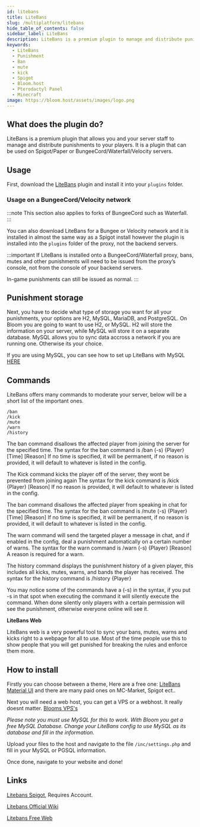 ```yaml
---
id: litebans
title: LiteBans
slug: /multiplatform/litebans
hide_table_of_contents: false
sidebar_label: LiteBans
description: LiteBans is a premium plugin to manage and distribute punishments on your server or network.
keywords:
  - LiteBans
  - Punishment
  - Ban
  - mute
  - kick
  - Spigot
  - Bloom.host
  - Pterodactyl Panel
  - Minecraft
image: https://bloom.host/assets/images/logo.png
---
```


## What does the plugin do?

LiteBans is a premium plugin that allows you and your server staff to manage and distribute punishments to your players. It is a plugin that can be used on Spigot/Paper or BungeeCord/Waterfall/Velocity servers. 


## Usage
First, download the [LiteBans](https://www.spigotmc.org/resources/litebans.3715/) plugin and install it into your `plugins` folder.

### Usage on a BungeeCord/Velocity network

:::note
This section also applies to forks of BungeeCord such as Waterfall.
:::

You can also download LiteBans for a Bungee or Velocity network and it is installed in almost the same way as a Spigot install however the plugin is installed into the `plugins` folder of the proxy, not the backend servers.

:::important
If LiteBans is installed onto a BungeeCord/Waterfall proxy, bans, mutes and other punishments will need to be issued from the proxy’s console, not from the console of your backend servers.

In-game punishments can still be issued as normal.
:::

## Punishment storage
Next, you have to decide what type of storage you want for all your punishments, your options are H2, MySQL, MariaDB, and PostgreSQL. On Bloom you are going to want to use H2, or MySQL. H2 will store the information on your server, while MySQL will store it on a separate database. MySQL allows you to sync data accross a network if you are running one. Otherwise its your choice.

If you are using MySQL, you can see how to set up LiteBans with MySQL [HERE](https://docs.bloom.host/databases)

## Commands
LiteBans offers many commands to moderate your server, below will be a short list of the important ones.
```
/ban
/kick
/mute
/warn
/history
```
The ban command disallows the affected player from joining the server for the specified time.
The syntax for the ban command is /ban (-s) {Player} [Time] [Reason]
If no time is specified, it will be permanent, if no reason is provided, it will default to whatever is listed in the config.

The Kick command kicks the player off of the server, they wont be prevented from joining again
The syntax for the kick command is /kick {Player} [Reason]
If no reason is provided, it will default to whatever is listed in the config.

The ban command disallows the affected player from speaking in chat for the specified time.
The syntax for the ban command is /mute (-s) {Player} [Time] [Reason]
If no time is specified, it will be permanent, if no reason is provided, it will default to whatever is listed in the config.

The warn command will send the targeted player a message in chat, and if enabled in the config, deal a punishment automatically on a certain number of warns.
The syntax for the warn command is /warn (-s) {Player} [Reason]
A reason is required for a warn.

The history command displays the punishment history of a given player, this includes all kicks, mutes, warns, and bands the player has received.
The syntax for the history command is /history {Player}

You may notice some of the commands have a (-s) in the syntax, if you put -s in that spot when executing the command it will silently execute the command. When done silently only players with a certain permission will see the punishment, otherwise everyone online will see it.

**LiteBans Web**

LiteBans web is a very powerful tool to sync your bans, mutes, warns and kicks right to a webpage for all to use. Most of the time people use this to show people that you will get punished for breaking the rules and enforce them more.

## How to install

Firstly you can choose between a theme, Here are a free one: [LiteBans Material UI](https://www.spigotmc.org/resources/litebans-material-ui.46648/) and there are many paid ones on MC-Market, Spigot ect..

Next you will need a web host, you can get a VPS or a webhost. It really doesnt matter. [Blooms VPS's](https://bloom.host/vps)

*Please note you must use MySQL for this to work. With Bloom you get a free MySQL Database. Change your LiteBans config to use MySQL as its database and fill in the information.*

Upload your files to the host and navigate to the file `/inc/settings.php` and fill in your MySQL or PGSQL information.

Once done, navigate to your website and done!



## Links

[Litebans Spigot](https://www.spigotmc.org/resources/litebans.3715/), Requires Account.

[Litebans Official Wiki](https://gitlab.com/ruany/LiteBans/-/wikis/home)

[Litebans Free Web](https://www.spigotmc.org/resources/litebans-material-ui.46648/)

